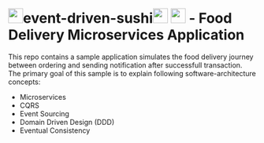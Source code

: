 # <img src="https://icons-for-free.com/iconfiles/png/512/sushi-1320568027512378083.png" width="30" height="30">event-driven-sushi<img src="https://cdn0.iconfinder.com/data/icons/linkedin-ui-colored/48/JD-13-512.png" height="30" width="30"> <img src="https://icon-library.com/images/delivery-icon-png/delivery-icon-png-29.jpg" width="30"> - Food Delivery Microservices Application
This repo contains a sample application simulates the food delivery journey between ordering and sending notification after successfull transaction. The primary goal of this sample is to explain following software-architecture concepts:  
* Microservices  
* CQRS  
* Event Sourcing  
* Domain Driven Design (DDD)  
* Eventual Consistency  
